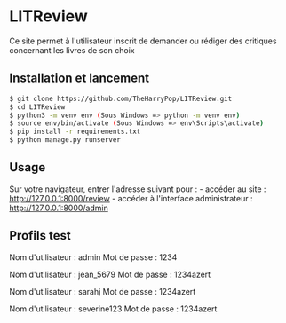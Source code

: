 # LITReview

Ce site permet à l'utilisateur inscrit de demander ou rédiger des critiques concernant les livres de son choix

## Installation et lancement

```bash
$ git clone https://github.com/TheHarryPop/LITReview.git
$ cd LITReview
$ python3 -m venv env (Sous Windows => python -m venv env)
$ source env/bin/activate (Sous Windows => env\Scripts\activate)
$ pip install -r requirements.txt
$ python manage.py runserver
```

## Usage

Sur votre navigateur, entrer l'adresse suivant pour :
	- accéder au site : http://127.0.0.1:8000/review
	- accéder à l'interface administrateur : http://127.0.0.1:8000/admin

## Profils test

Nom d'utilisateur : admin
Mot de passe : 1234

Nom d'utilisateur : jean_5679
Mot de passe : 1234azert

Nom d'utilisateur : sarahj
Mot de passe : 1234azert

Nom d'utilisateur : severine123
Mot de passe : 1234azert


